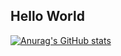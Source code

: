 ## Hello World

[![Anurag's GitHub stats](https://github-readme-stats.vercel.app/api?username=WendersonAlexandre)](https://github.com/WendersonAlexandre/github-readme-stats)

